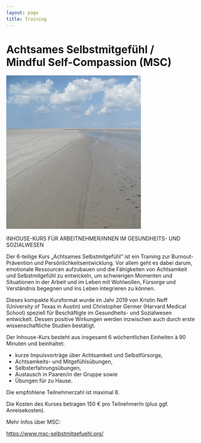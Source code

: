 ```yaml
---
layout: page
title: Training
---
```


# Achtsames Selbstmitgefühl / Mindful Self-Compassion (MSC)


![Bild zu Training](/images/training.jpg)



INHOUSE-KURS FÜR ARBEITNEHMER/INNEN IM GESUNDHEITS- UND SOZIALWESEN

Der 6-teilige Kurs „Achtsames Selbstmitgefühl“ ist ein Training zur Burnout-Prävention und Persönlichkeitsentwicklung. Vor allem geht es dabei darum, emotionale Ressourcen aufzubauen und die Fähigkeiten von Achtsamkeit und Selbstmitgefühl zu entwickeln, um schwierigen Momenten und Situationen in der Arbeit und im Leben mit Wohlwollen, Fürsorge und Verständnis begegnen und ins Leben integrieren zu können.

Dieses kompakte Kursformat wurde im Jahr 2019 von Kristin Neff (University of Texas in Austin) und Christopher Germer (Harvard Medical School) speziell für Beschäftigte im Gesundheits- und Sozialwesen entwickelt. Dessen positive Wirkungen werden inzwischen auch durch erste wissenschaftliche Studien bestätigt.

Der Inhouse-Kurs besteht aus insgesamt 6 wöchentlichen Einheiten à 90 Minuten und beinhaltet:

-	kurze Impulsvorträge über Achtsamkeit und Selbstfürsorge,
-	Achtsamkeits- und Mitgefühlsübungen,
-	Selbsterfahrungsübungen,
-	Austausch in Paaren/in der Gruppe sowie
- Übungen für zu Hause.

Die empfohlene Teilnehmerzahl ist maximal 8.

Die Kosten des Kurses betragen 150 € pro TeilnehmerIn (plus ggf. Anreisekosten).


Mehr Infos über MSC: 

https://www.msc-selbstmitgefuehl.org/




